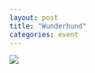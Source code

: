 ```yaml
---
layout: post
title: "Wunderhund"
categories: event
---
```

![](https://pics.livejournal.com/quillcraft/pic/001e3x1f)
